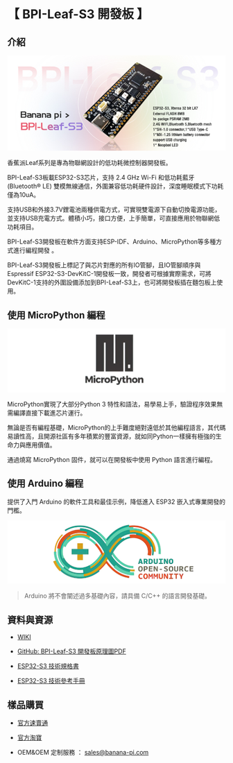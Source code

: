 # 【 BPI-Leaf-S3 開發板 】

## 介紹

![](assets/images/BPI-Leaf-S3.jpg)

香蕉派Leaf系列是專為物聯網設計的低功耗微控制器開發板。

BPI-Leaf-S3板載ESP32-S3芯片，支持 2.4 GHz Wi-Fi 和低功耗藍牙 (Bluetooth® LE) 雙模無線通信，外圍兼容低功耗硬件設計，深度睡眠模式下功耗僅為10uA。

支持USB和外接3.7V鋰電池兩種供電方式，可實現雙電源下自動切換電源功能，並支持USB充電方式。體積小巧，接口方便，上手簡單，可直接應用於物聯網低功耗項目。

BPI-Leaf-S3開發板在軟件方面支持ESP-IDF、Arduino、MicroPython等多種方式進行編程開發 。

BPI-Leaf-S3開發板上標記了與芯片對應的所有IO管腳，且IO管腳順序與Espressif ESP32-S3-DevKitC-1開發板一致，開發者可根據實際需求，可將DevKitC-1支持的外圍設備添加到BPI-Leaf-S3上，也可將開發板插在麵包板上使用。

## 使用 MicroPython 編程

![](assets/images/Mircopython.png)

MicroPython實現了大部分Python 3 特性和語法，易學易上手，驗證程序效果無需編譯直接下載進芯片運行。

無論是否有編程基礎，MicroPython的上手難度絕對遠低於其他編程語言，其代碼易讀性高，且開源社區有多年積累的豐富資源，就如同Python一樣擁有極強的生命力與應用價值。

通過燒寫 MicroPython 固件，就可以在開發板中使用 Python 語言進行編程。

## 使用 Arduino 編程

提供了入門 Arduino 的軟件工具和最佳示例，降低進入 ESP32 嵌入式專業開發的門檻。

![](assets/images/Arduino_logo_1200x350.png)

>Arduino 將不會闡述過多基礎內容，請具備 C/C++ 的語言開發基礎。

## 資料與資源

- [WIKI](https://wiki.banana-pi.org/BPI-Leaf-S3_%E5%BC%80%E5%8F%91%E6%9D%BF)

- [GitHub: BPI-Leaf-S3 開發板原理圖PDF](https://github.com/BPI-STEAM/BPI-Leaf-S3-Doc/blob/main/sch/BPI-Leaf-S3-Chip-V0.1A.pdf) 

- [ESP32-S3 技術規格書](https://github.com/BPI-STEAM/BPI-Leaf-S3-Doc/blob/main/Example/Arduino)

- [ESP32-S3 技術參考手冊](https://www.espressif.com/sites/default/files/documentation/esp32-s3_technical_reference_manual_cn.pdf)

## 樣品購買

- [官方速賣通](https://www.aliexpress.com/item/1005004428945296.html?spm=5261.ProductManageOnline.0.0.48af4edfYbyEoI)

- [官方淘寶](https://item.taobao.com/item.htm?spm=a2126o.success.0.0.29034831FGnLQW&id=677287234553)

- OEM&OEM 定制服務 ： sales@banana-pi.com
